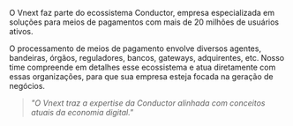 O Vnext faz parte do ecossistema Conductor, empresa especializada em soluções para meios de 
pagamentos com mais de 20 milhões de usuários ativos.

O processamento de meios de pagamento envolve diversos agentes, bandeiras, órgãos, 
reguladores, bancos, gateways, adquirentes, etc. Nosso time compreende em detalhes 
esse ecossistema e atua diretamente com essas organizações, para que sua empresa esteja 
focada na geração de negócios.


> *"O Vnext traz a expertise da Conductor alinhada com conceitos atuais da economia digital."*



